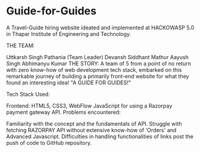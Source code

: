 # Guide-for-Guides
A Travel-Guide hiring website ideated and implemented at HACKOWASP 5.0 in Thapar Institute of Engineering and Technology.

THE TEAM:

Uttkarsh Singh Pathania (Team Leader)
Devansh
Siddhant Mathur
Aayush Singh
Abhimanyu Kumar
THE STORY: A team of 5 from a point of no return with zero know-how of web development tech stack, embarked on this remarkable journey of building a primarily front-end website for what they found an interesting idea! "A GUIDE FOR GUIDES!"

Tech Stack Used:

Frontend: HTML5, CSS3, WebFlow
JavaScript for using a Razorpay payment gateway API.
Problems encountered:

Familiarity with the concept and the fundamentals of API.
Struggle with fetching RAZORPAY API without extensive know-how of 'Orders' and Advanced Javascript.
Difficulties in handling functionalities of links post the push of code to GitHub repository.
